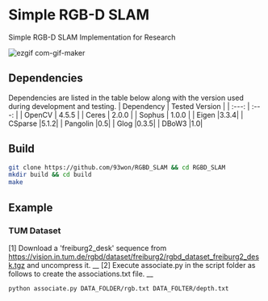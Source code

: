 # Simple RGB-D SLAM

Simple RGB-D SLAM Implementation for Research

![ezgif com-gif-maker](https://user-images.githubusercontent.com/38591115/158515838-904e531b-7d5b-45fc-9b31-103a468827a1.gif)

## Dependencies
Dependencies are listed in the table below along with the version used during development and testing.
| Dependency    | Tested Version |
| :---:         | :---:  |
| OpenCV        | 4.5.5  |
| Ceres         | 2.0.0  |
| Sophus        | 1.0.0  |
| Eigen         |3.3.4|
| CSparse       |5.1.2|
| Pangolin      |0.5|
| Glog          |0.3.5|
| DBoW3          |1.0|

## Build
```Bash
git clone https://github.com/93won/RGBD_SLAM && cd RGBD_SLAM
mkdir build && cd build
make
```

## Example
### TUM Dataset
[1] Download a 'freiburg2_desk' sequence from https://vision.in.tum.de/rgbd/dataset/freiburg2/rgbd_dataset_freiburg2_desk.tgz and uncompress it. __
[2] Execute associate.py in the script folder as follows to create the associations.txt file. __
```Bash
python associate.py DATA_FOLDER/rgb.txt DATA_FOLTER/depth.txt
```
